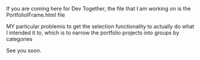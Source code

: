 If you are coming here for Dev Together, the file that I am working on is the PortfolioIFrame.html file

MY particular problemis to get the selection functionality to actually do what I intended it to, which is to narrow the portfolio projects into groups by categories

See you soon.
